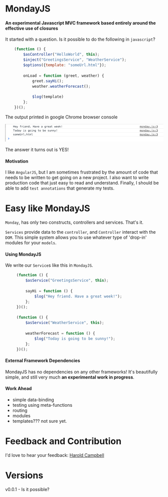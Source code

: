 # MondayJS

#### An experimental Javascript MVC framework based entirely around the effective use of closures

It started with a question. Is it possible to do the following in `javascript`?

```javascript
    (function () {
        $asController("HelloWorld", this);
        $inject("GreetingsService", "WeatherService");
        $options({template: "someUrl.html"});

        onLoad = function (greet, weather) {
            greet.sayHi();
            weather.weatherForecast();

            $log(template)
        };
    })();
```

The output printed in google Chrome browser console

![itworks](screenshots/v0.0.1/itworks.png)

The answer it turns out is YES!

#### Motivation

I like `AngularJS`, but I am sometimes frustrated by the amount of code that needs to
be written to get going on a new project. I also want to write production code that just easy to read and understand.
Finally, I should be able to add `test annotations` that generate my tests.

# Easy like MondayJS

`Monday`, has only two constructs, controllers and services. That's it.

`Services` provide data to the `controller`, and `Controller` interact with the `DOM`.
This simple system allows you to use whatever type of 'drop-in' modules for your `models`.

#### Using MondayJS

We write our `Service`s like this in `MondayJS`.

```javascript
     (function () {
         $asService("GreetingsService", this);

         sayHi = function () {
             $log("Hey friend. Have a great week!");
         };
     })();

     (function () {
         $asService("WeatherService", this);

         weatherForecast = function () {
             $log("Today is going to be sunny!");
         };
     })();
```


#### External Framework Dependencies

MondayJS has no dependencies on any other frameworks! It's beautifully simple,
and still very much **an experimental work in progress**.

#### Work Ahead

- simple data-binding
- testing using meta-functions
- routing
- modules
- templates??? not sure yet.

# Feedback and Contribution

I'd love to hear your feedback: [Harold Campbell](http://twitter.com/haroldcampbell)

# Versions

v0.0.1 - Is it possible?